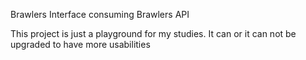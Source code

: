 Brawlers Interface consuming Brawlers API

This project is just a playground for my studies. It can or it can not be upgraded to have more usabilities
